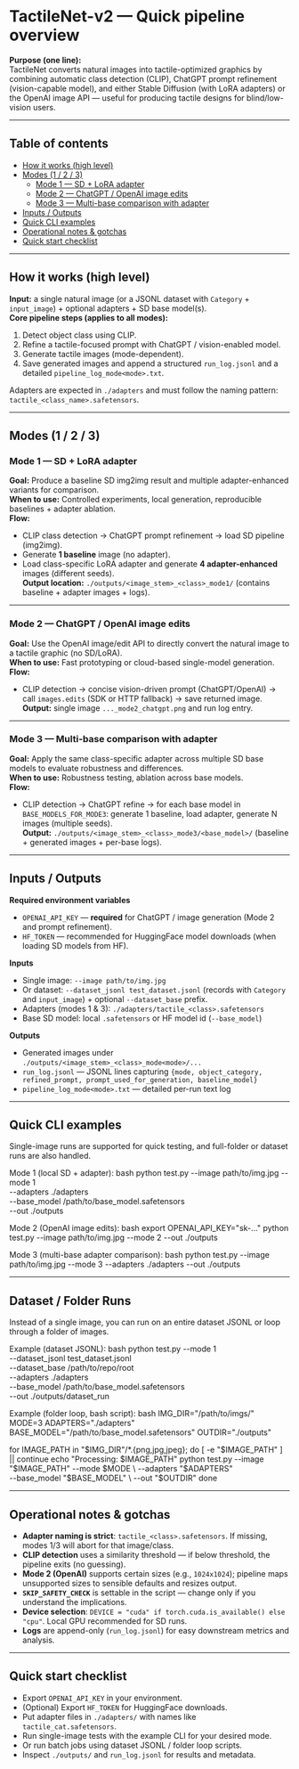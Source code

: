 # TactileNet-v2 — Quick pipeline overview

**Purpose (one line):**  
TactileNet converts natural images into tactile-optimized graphics by combining automatic class detection (CLIP), ChatGPT prompt refinement (vision-capable model), and either Stable Diffusion (with LoRA adapters) or the OpenAI image API — useful for producing tactile designs for blind/low-vision users.

---

## Table of contents
- [How it works (high level)](#how-it-works-high-level)  
- [Modes (1 / 2 / 3)](#modes-1--2--3)  
  - [Mode 1 — SD + LoRA adapter](#mode-1---sd--lora-adapter)  
  - [Mode 2 — ChatGPT / OpenAI image edits](#mode-2---chatgpt--openai-image-edits)  
  - [Mode 3 — Multi-base comparison with adapter](#mode-3---multi-base-comparison-with-adapter)  
- [Inputs / Outputs](#inputs--outputs)  
- [Quick CLI examples](#quick-cli-examples)  
- [Operational notes & gotchas](#operational-notes--gotchas)  
- [Quick start checklist](#quick-start-checklist)  

---

## How it works (high level)
**Input:** a single natural image (or a JSONL dataset with `Category` + `input_image`) + optional adapters + SD base model(s).  
**Core pipeline steps (applies to all modes):**
1. Detect object class using CLIP.  
2. Refine a tactile-focused prompt with ChatGPT / vision-enabled model.  
3. Generate tactile images (mode-dependent).  
4. Save generated images and append a structured `run_log.jsonl` and a detailed `pipeline_log_mode<mode>.txt`.  

Adapters are expected in `./adapters` and must follow the naming pattern: `tactile_<class_name>.safetensors`.

---

## Modes (1 / 2 / 3)

### Mode 1 — SD + LoRA adapter
**Goal:** Produce a baseline SD img2img result and multiple adapter-enhanced variants for comparison.  
**When to use:** Controlled experiments, local generation, reproducible baselines + adapter ablation.  
**Flow:**  
- CLIP class detection → ChatGPT prompt refinement → load SD pipeline (img2img).  
- Generate **1 baseline** image (no adapter).  
- Load class-specific LoRA adapter and generate **4 adapter-enhanced** images (different seeds).  
**Output location:** `./outputs/<image_stem>_<class>_mode1/` (contains baseline + adapter images + logs).

---

### Mode 2 — ChatGPT / OpenAI image edits
**Goal:** Use the OpenAI image/edit API to directly convert the natural image to a tactile graphic (no SD/LoRA).  
**When to use:** Fast prototyping or cloud-based single-model generation.  
**Flow:**  
- CLIP detection → concise vision-driven prompt (ChatGPT/OpenAI) → call `images.edits` (SDK or HTTP fallback) → save returned image.  
**Output:** single image `..._mode2_chatgpt.png` and run log entry.

---

### Mode 3 — Multi-base comparison with adapter
**Goal:** Apply the same class-specific adapter across multiple SD base models to evaluate robustness and differences.  
**When to use:** Robustness testing, ablation across base models.  
**Flow:**  
- CLIP detection → ChatGPT refine → for each base model in `BASE_MODELS_FOR_MODE3`: generate 1 baseline, load adapter, generate N images (multiple seeds).  
**Output:** `./outputs/<image_stem>_<class>_mode3/<base_model>/` (baseline + generated images + per-base logs).

---

## Inputs / Outputs

**Required environment variables**
- `OPENAI_API_KEY` — **required** for ChatGPT / image generation (Mode 2 and prompt refinement).  
- `HF_TOKEN` — recommended for HuggingFace model downloads (when loading SD models from HF).

**Inputs**
- Single image: `--image path/to/img.jpg`  
- Or dataset: `--dataset_jsonl test_dataset.jsonl` (records with `Category` and `input_image`) + optional `--dataset_base` prefix.  
- Adapters (modes 1 & 3): `./adapters/tactile_<class>.safetensors`  
- Base SD model: local `.safetensors` or HF model id (`--base_model`)

**Outputs**
- Generated images under `./outputs/<image_stem>_<class>_mode<mode>/...`  
- `run_log.jsonl` — JSONL lines capturing `{mode, object_category, refined_prompt, prompt_used_for_generation, baseline_model}`  
- `pipeline_log_mode<mode>.txt` — detailed per-run text log

---

## Quick CLI examples

Single-image runs are supported for quick testing, and full-folder or dataset runs are also handled.

Mode 1 (local SD + adapter):
bash
python test.py --image path/to/img.jpg --mode 1 \
  --adapters ./adapters \
  --base_model /path/to/base_model.safetensors \
  --out ./outputs

Mode 2 (OpenAI image edits):
bash
export OPENAI_API_KEY="sk-..."
python test.py --image path/to/img.jpg --mode 2 --out ./outputs

Mode 3 (multi-base adapter comparison):
bash
python test.py --image path/to/img.jpg --mode 3 --adapters ./adapters --out ./outputs

---

## Dataset / Folder Runs

Instead of a single image, you can run on an entire dataset JSONL or loop through a folder of images.

Example (dataset JSONL):
bash
python test.py --mode 1 \
  --dataset_jsonl test_dataset.jsonl \
  --dataset_base /path/to/repo/root \
  --adapters ./adapters \
  --base_model /path/to/base_model.safetensors \
  --out ./outputs/dataset_run

Example (folder loop, bash script):
bash
IMG_DIR="/path/to/imgs/"
MODE=3
ADAPTERS="./adapters"
BASE_MODEL="/path/to/base_model.safetensors"
OUTDIR="./outputs"

for IMAGE_PATH in "$IMG_DIR"/*.{png,jpg,jpeg}; do
  [ -e "$IMAGE_PATH" ] || continue
  echo "Processing: $IMAGE_PATH"
  python test.py --image "$IMAGE_PATH" --mode $MODE \
    --adapters "$ADAPTERS" \
    --base_model "$BASE_MODEL" \
    --out "$OUTDIR"
done

---

## Operational notes & gotchas

- **Adapter naming is strict**: `tactile_<class>.safetensors`. If missing, modes 1/3 will abort for that image/class.  
- **CLIP detection** uses a similarity threshold — if below threshold, the pipeline exits (no guessing).  
- **Mode 2 (OpenAI)** supports certain sizes (e.g., `1024x1024`); pipeline maps unsupported sizes to sensible defaults and resizes output.  
- **`SKIP_SAFETY_CHECK`** is settable in the script — change only if you understand the implications.  
- **Device selection**: `DEVICE = "cuda" if torch.cuda.is_available() else "cpu"`. Local GPU recommended for SD runs.  
- **Logs** are append-only (`run_log.jsonl`) for easy downstream metrics and analysis.  

---

## Quick start checklist

- Export `OPENAI_API_KEY` in your environment.  
- (Optional) Export `HF_TOKEN` for HuggingFace downloads.  
- Put adapter files in `./adapters/` with names like `tactile_cat.safetensors`.  
- Run single-image tests with the example CLI for your desired mode.  
- Or run batch jobs using dataset JSONL / folder loop scripts.  
- Inspect `./outputs/` and `run_log.jsonl` for results and metadata.  

